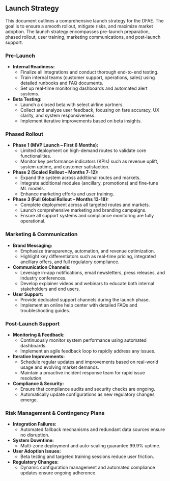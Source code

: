 ## Launch Strategy
This document outlines a comprehensive launch strategy for the DFAE. The goal is to ensure a smooth rollout, mitigate risks, and maximize market adoption. The launch strategy encompasses pre-launch preparation, phased rollout, user training, marketing communications, and post-launch support.

### Pre-Launch
- **Internal Readiness:**  
  - Finalize all integrations and conduct thorough end-to-end testing.
  - Train internal teams (customer support, operations, sales) using detailed runbooks and FAQ documents.
  - Set up real-time monitoring dashboards and automated alert systems.
- **Beta Testing:**  
  - Launch a closed beta with select airline partners.
  - Collect and analyze user feedback, focusing on fare accuracy, UX clarity, and system responsiveness.
  - Implement iterative improvements based on beta insights.

### Phased Rollout
- **Phase 1 (MVP Launch – First 6 Months):**  
  - Limited deployment on high-demand routes to validate core functionalities.
  - Monitor key performance indicators (KPIs) such as revenue uplift, system uptime, and customer satisfaction.
- **Phase 2 (Scaled Rollout – Months 7-12):**  
  - Expand the system across additional routes and markets.
  - Integrate additional modules (ancillary, promotions) and fine-tune ML models.
  - Enhance marketing efforts and user training.
- **Phase 3 (Full Global Rollout – Months 13-18):**  
  - Complete deployment across all targeted routes and markets.
  - Launch comprehensive marketing and branding campaigns.
  - Ensure all support systems and compliance monitoring are fully operational.

### Marketing & Communication
- **Brand Messaging:**  
  - Emphasize transparency, automation, and revenue optimization.
  - Highlight key differentiators such as real-time pricing, integrated ancillary offers, and full regulatory compliance.
- **Communication Channels:**  
  - Leverage in-app notifications, email newsletters, press releases, and industry conferences.
  - Develop explainer videos and webinars to educate both internal stakeholders and end users.
- **User Support:**  
  - Provide dedicated support channels during the launch phase.
  - Implement an online help center with detailed FAQs and troubleshooting guides.

### Post-Launch Support
- **Monitoring & Feedback:**  
  - Continuously monitor system performance using automated dashboards.
  - Implement an agile feedback loop to rapidly address any issues.
- **Iterative Improvements:**  
  - Schedule regular updates and improvements based on real-world usage and evolving market demands.
  - Maintain a proactive incident response team for rapid issue resolution.
- **Compliance & Security:**  
  - Ensure that compliance audits and security checks are ongoing.
  - Automatically update configurations as new regulatory changes emerge.

### Risk Management & Contingency Plans
- **Integration Failures:**  
  - Automated fallback mechanisms and redundant data sources ensure no disruption.
- **System Downtime:**  
  - Multi-zone deployment and auto-scaling guarantee 99.9% uptime.
- **User Adoption Issues:**  
  - Beta testing and targeted training sessions reduce user friction.
- **Regulatory Changes:**  
  - Dynamic configuration management and automated compliance updates ensure ongoing adherence.
